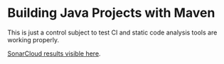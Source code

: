 # Building Java Projects with Maven
This is just a control subject to test CI and static code analysis tools are working properly.

[SonarCloud results visible here](https://sonarcloud.io/organizations/designerferro-github/projects "SonarCloud results").
